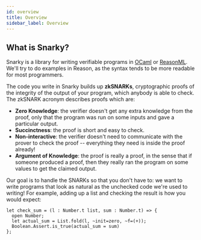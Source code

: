 ```yaml
---
id: overview
title: Overview
sidebar_label: Overview
---
```


## What is Snarky?

Snarky is a library for writing verifiable programs in [OCaml](http://www.ocaml.org/) or
[ReasonML](https://reasonml.github.io/). We'll try to do examples in Reason, as the
syntax tends to be more readable for most programmers.

The code you write in Snarky builds up **zkSNARKs**, cryptographic proofs of
the integrity of the output of your program, which anybody is able to check. The zkSNARK
acronym describes proofs which are:
* **Zero Knowledge**: the verifier doesn't get any extra knowledge from the
  proof, only that the program was run on some inputs and gave a particular output.
* **Succinctness**: the proof is short and easy to check.
* **Non-interactive**: the verifier doesn't need to communicate with the prover
  to check the proof -- everything they need is inside the proof already!
* **Argument of Knowledge**: the proof is really a proof, in the sense that
  if someone produced a proof, then they really ran the program on some values
  to get the claimed output.

Our goal is to handle the SNARKs so that you don't have to: we want to write
programs that look as natural as the unchecked code we're used to writing! For
example, adding up a list and checking the result is how you would expect:
```reasonml
let check_sum = (l : Number.t list, sum : Number.t) => {
  open Number;
  let actual_sum = List.fold(l, ~init=zero, ~f=(+));
  Boolean.Assert.is_true(actual_sum = sum)
};
```

